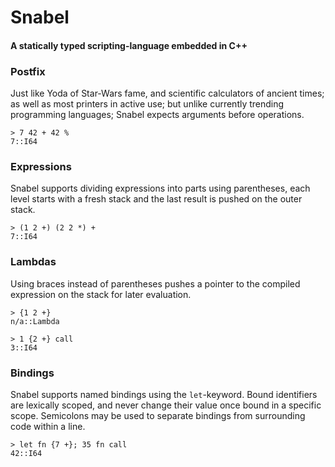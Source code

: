 # Snabel
#### A statically typed scripting-language embedded in C++

### Postfix
Just like Yoda of Star-Wars fame, and scientific calculators of ancient times; as well as most printers in active use; but unlike currently trending programming languages; Snabel expects arguments before operations.

```
> 7 42 + 42 %
7::I64
```

### Expressions
Snabel supports dividing expressions into parts using parentheses, each level starts with a fresh stack and the last result is pushed on the outer stack.

```
> (1 2 +) (2 2 *) +
7::I64
```

### Lambdas
Using braces instead of parentheses pushes a pointer to the compiled expression on the stack for later evaluation.

```
> {1 2 +}
n/a::Lambda

> 1 {2 +} call
3::I64
```

### Bindings
Snabel supports named bindings using the ```let```-keyword. Bound identifiers are lexically scoped, and never change their value once bound in a specific scope. Semicolons may be used to separate bindings from surrounding code within a line.

```
> let fn {7 +}; 35 fn call
42::I64
```